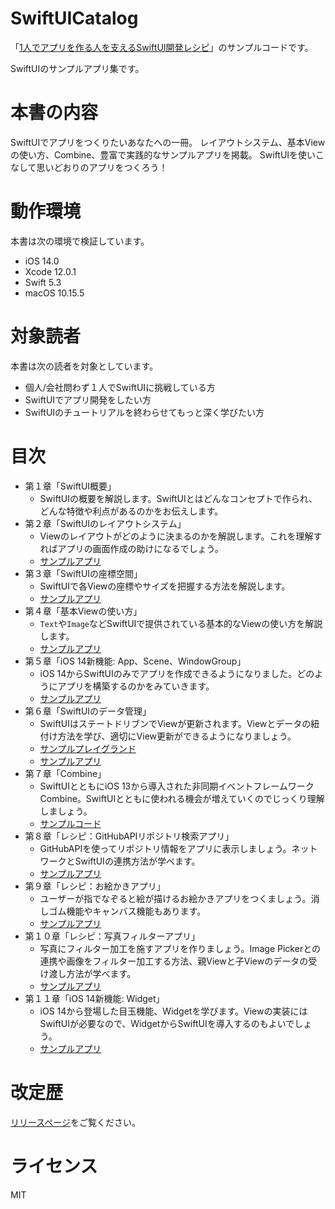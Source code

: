 # SwiftUICatalog

「[1人でアプリを作る人を支えるSwiftUI開発レシピ](https://nextpublishing.jp/book/12491.html)」のサンプルコードです。

SwiftUIのサンプルアプリ集です。

# 本書の内容

SwiftUIでアプリをつくりたいあなたへの一冊。
レイアウトシステム、基本Viewの使い方、Combine、豊富で実践的なサンプルアプリを掲載。
SwiftUIを使いこなして思いどおりのアプリをつくろう！

# 動作環境

本書は次の環境で検証しています。

 * iOS 14.0
 * Xcode 12.0.1
 * Swift 5.3
 * macOS 10.15.5

# 対象読者

本書は次の読者を対象としています。

 * 個人/会社問わず１人でSwiftUIに挑戦している方
 * SwiftUIでアプリ開発をしたい方
 * SwiftUIのチュートリアルを終わらせてもっと深く学びたい方


# 目次

 * 第１章「SwiftUI概要」
    * SwiftUIの概要を解説します。SwiftUIとはどんなコンセプトで作られ、どんな特徴や利点があるのかをお伝えします。
 * 第２章「SwiftUIのレイアウトシステム」
    * Viewのレイアウトがどのように決まるのかを解説します。これを理解すればアプリの画面作成の助けになるでしょう。
    * [サンプルアプリ](https://github.com/SatoTakeshiX/SwiftUICatalog/tree/master/SwiftUIOverview)
 * 第３章「SwiftUIの座標空間」
    * SwiftUIで各Viewの座標やサイズを把握する方法を解説します。
    * [サンプルアプリ](https://github.com/SatoTakeshiX/SwiftUICatalog/tree/master/GeometryReaderSample)
 * 第４章「基本Viewの使い方」
    * `Text`や`Image`などSwiftUIで提供されている基本的なViewの使い方を解説します。
    * [サンプルアプリ](https://github.com/SatoTakeshiX/SwiftUICatalog/tree/master/BasicViews)
 * 第５章「iOS 14新機能: App、Scene、WindowGroup」
   * iOS 14からSwiftUIのみでアプリを作成できるようになりました。どのようにアプリを構築するのかをみていきます。
   * [サンプルアプリ](https://github.com/SatoTakeshiX/SwiftUICatalog/tree/master/AppSceneSample)
* 第６章「SwiftUIのデータ管理」
   * SwiftUIはステートドリブンでViewが更新されます。Viewとデータの紐付け方法を学び、適切にView更新ができるようになりましょう。
   * [サンプルプレイグランド](https://github.com/SatoTakeshiX/SwiftUICatalog/tree/master/DataFlowSample.playground) 
   * [サンプルアプリ](https://github.com/SatoTakeshiX/SwiftUICatalog/tree/master/DataFlowSample)
* 第７章「Combine」
  * SwiftUIとともにiOS 13から導入された非同期イベントフレームワークCombine。SwiftUIとともに使われる機会が増えていくのでじっくり理解しましょう。
  * [サンプルコード](https://github.com/SatoTakeshiX/SwiftUICatalog/tree/master/CombineIntroduce/CombineIntroduce.playground)
* 第８章「レシピ：GitHubAPIリポジトリ検索アプリ」
  * GitHubAPIを使ってリポジトリ情報をアプリに表示しましょう。ネットワークとSwiftUIの連携方法が学べます。
  * [サンプルアプリ](https://github.com/SatoTakeshiX/SwiftUICatalog/tree/master/GitHubApiClientSample)
* 第９章「レシピ：お絵かきアプリ」
  * ユーザーが指でなぞると絵が描けるお絵かきアプリをつくましょう。消しゴム機能やキャンバス機能もあります。
  * [サンプルアプリ](https://github.com/SatoTakeshiX/SwiftUICatalog/tree/master/DrawingApp)
* 第１０章「レシピ：写真フィルターアプリ」
  * 写真にフィルター加工を施すアプリを作りましょう。Image Pickerとの連携や画像をフィルター加工する方法、親Viewと子Viewのデータの受け渡し方法が学べます。
  * [サンプルアプリ](https://github.com/SatoTakeshiX/SwiftUICatalog/tree/master/FilterSample)
* 第１１章「iOS 14新機能: Widget」 
  * iOS 14から登場した目玉機能、Widgetを学びます。Viewの実装にはSwiftUIが必要なので、WidgetからSwiftUIを導入するのもよいでしょう。
  * [サンプルアプリ](https://github.com/SatoTakeshiX/SwiftUICatalog/tree/master/TodoReminder)

# 改定歴

[リリースページ](https://github.com/SatoTakeshiX/SwiftUICatalog/releases)をご覧ください。

# ライセンス

MIT
